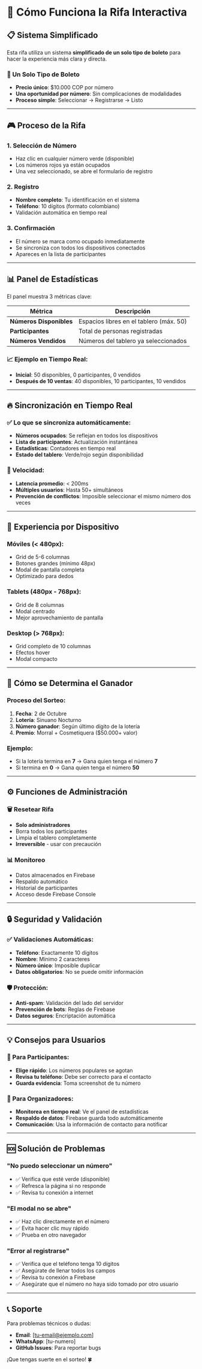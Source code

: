 # 🎯 Cómo Funciona la Rifa Interactiva

## 📋 Sistema Simplificado

Esta rifa utiliza un sistema **simplificado de un solo tipo de boleto** para hacer la experiencia más clara y directa.

### 🎫 Un Solo Tipo de Boleto
- **Precio único**: $10.000 COP por número
- **Una oportunidad por número**: Sin complicaciones de modalidades
- **Proceso simple**: Seleccionar → Registrarse → Listo

---

## 🎮 Proceso de la Rifa

### 1. **Selección de Número**
- Haz clic en cualquier número verde (disponible)
- Los números rojos ya están ocupados
- Una vez seleccionado, se abre el formulario de registro

### 2. **Registro**
- **Nombre completo**: Tu identificación en el sistema
- **Teléfono**: 10 dígitos (formato colombiano)
- Validación automática en tiempo real

### 3. **Confirmación**
- El número se marca como ocupado inmediatamente
- Se sincroniza con todos los dispositivos conectados
- Apareces en la lista de participantes

---

## 📊 Panel de Estadísticas

El panel muestra 3 métricas clave:

| Métrica | Descripción |
|---------|-------------|
| **Números Disponibles** | Espacios libres en el tablero (máx. 50) |
| **Participantes** | Total de personas registradas |
| **Números Vendidos** | Números del tablero ya seleccionados |

### 📈 Ejemplo en Tiempo Real:
- **Inicial**: 50 disponibles, 0 participantes, 0 vendidos
- **Después de 10 ventas**: 40 disponibles, 10 participantes, 10 vendidos

---

## 🔥 Sincronización en Tiempo Real

### ✅ Lo que se sincroniza automáticamente:
- **Números ocupados**: Se reflejan en todos los dispositivos
- **Lista de participantes**: Actualización instantánea
- **Estadísticas**: Contadores en tiempo real
- **Estado del tablero**: Verde/rojo según disponibilidad

### 🚀 Velocidad:
- **Latencia promedio**: < 200ms
- **Múltiples usuarios**: Hasta 50+ simultáneos
- **Prevención de conflictos**: Imposible seleccionar el mismo número dos veces

---

## 📱 Experiencia por Dispositivo

### **Móviles** (< 480px):
- Grid de 5-6 columnas
- Botones grandes (mínimo 48px)
- Modal de pantalla completa
- Optimizado para dedos

### **Tablets** (480px - 768px):
- Grid de 8 columnas
- Modal centrado
- Mejor aprovechamiento de pantalla

### **Desktop** (> 768px):
- Grid completo de 10 columnas
- Efectos hover
- Modal compacto

---

## 🎯 Cómo se Determina el Ganador

### Proceso del Sorteo:
1. **Fecha**: 2 de Octubre
2. **Lotería**: Sinuano Nocturno
3. **Número ganador**: Según último dígito de la lotería
4. **Premio**: Morral + Cosmetiquera ($50.000+ valor)

### Ejemplo:
- Si la lotería termina en **7** → Gana quien tenga el número **7**
- Si termina en **0** → Gana quien tenga el número **50**

---

## ⚙️ Funciones de Administración

### 🗑️ Resetear Rifa
- **Solo administradores**
- Borra todos los participantes
- Limpia el tablero completamente
- **Irreversible** - usar con precaución

### 📊 Monitoreo
- Datos almacenados en Firebase
- Respaldo automático
- Historial de participantes
- Acceso desde Firebase Console

---

## 🔒 Seguridad y Validación

### ✅ Validaciones Automáticas:
- **Teléfono**: Exactamente 10 dígitos
- **Nombre**: Mínimo 2 caracteres
- **Número único**: Imposible duplicar
- **Datos obligatorios**: No se puede omitir información

### 🛡️ Protección:
- **Anti-spam**: Validación del lado del servidor
- **Prevención de bots**: Reglas de Firebase
- **Datos seguros**: Encriptación automática

---

## 💡 Consejos para Usuarios

### 🎯 Para Participantes:
- **Elige rápido**: Los números populares se agotan
- **Revisa tu teléfono**: Debe ser correcto para el contacto
- **Guarda evidencia**: Toma screenshot de tu número

### 📱 Para Organizadores:
- **Monitorea en tiempo real**: Ve el panel de estadísticas
- **Respaldo de datos**: Firebase guarda todo automáticamente
- **Comunicación**: Usa la información de contacto para notificar

---

## 🆘 Solución de Problemas

### "No puedo seleccionar un número"
- ✅ Verifica que esté verde (disponible)
- ✅ Refresca la página si no responde
- ✅ Revisa tu conexión a internet

### "El modal no se abre"
- ✅ Haz clic directamente en el número
- ✅ Evita hacer clic muy rápido
- ✅ Prueba en otro navegador

### "Error al registrarse"
- ✅ Verifica que el teléfono tenga 10 dígitos
- ✅ Asegúrate de llenar todos los campos
- ✅ Revisa tu conexión a Firebase
- ✅ Asegúrate que el número no haya sido tomado por otro usuario

---

## 📞 Soporte

Para problemas técnicos o dudas:
- **Email**: [tu-email@ejemplo.com]
- **WhatsApp**: [tu-numero]
- **GitHub Issues**: Para reportar bugs

¡Que tengas suerte en el sorteo! 🍀